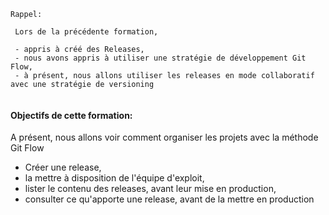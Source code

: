 

```
Rappel:

 Lors de la précédente formation,
 
 - appris à créé des Releases,
 - nous avons appris à utiliser une stratégie de développement Git Flow,
 - à présent, nous allons utiliser les releases en mode collaboratif avec une stratégie de versioning
 
 ```
 
#### Objectifs de cette formation:
 A présent, nous allons voir comment organiser les projets avec la méthode Git Flow

- Créer une release, 
- la mettre à disposition de l'équipe d'exploit,
- lister le contenu des releases, avant leur mise en production,
- consulter ce qu'apporte une release, avant de la mettre en production



